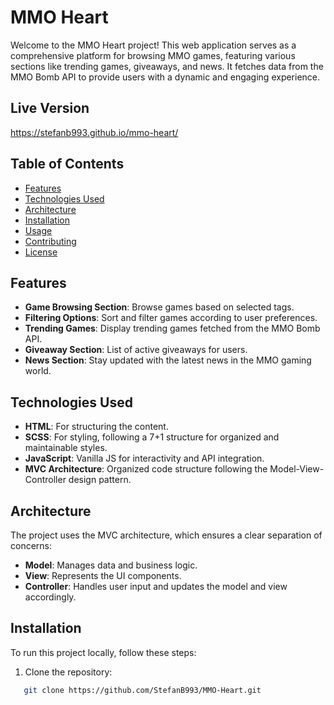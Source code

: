 # MMO Heart

Welcome to the MMO Heart project! 
This web application serves as a comprehensive platform for browsing MMO games, featuring various sections like trending games, giveaways, and news. 
It fetches data from the MMO Bomb API to provide users with a dynamic and engaging experience.

## Live Version 
https://stefanb993.github.io/mmo-heart/

## Table of Contents

- [Features](#features)
- [Technologies Used](#technologies-used)
- [Architecture](#architecture)
- [Installation](#installation)
- [Usage](#usage)
- [Contributing](#contributing)
- [License](#license)

## Features

- **Game Browsing Section**: Browse games based on selected tags.
- **Filtering Options**: Sort and filter games according to user preferences.
- **Trending Games**: Display trending games fetched from the MMO Bomb API.
- **Giveaway Section**: List of active giveaways for users.
- **News Section**: Stay updated with the latest news in the MMO gaming world.

## Technologies Used

- **HTML**: For structuring the content.
- **SCSS**: For styling, following a 7+1 structure for organized and maintainable styles.
- **JavaScript**: Vanilla JS for interactivity and API integration.
- **MVC Architecture**: Organized code structure following the Model-View-Controller design pattern.

## Architecture

The project uses the MVC architecture, which ensures a clear separation of concerns:

- **Model**: Manages data and business logic.
- **View**: Represents the UI components.
- **Controller**: Handles user input and updates the model and view accordingly.

## Installation

To run this project locally, follow these steps:

1. Clone the repository:
```bash
   git clone https://github.com/StefanB993/MMO-Heart.git
